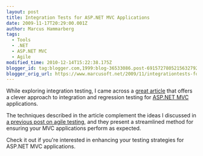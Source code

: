 ```yaml
---
layout: post
title: Integration Tests for ASP.NET MVC Applications
date: 2009-11-17T20:29:00.001Z
author: Marcus Hammarberg
tags:
  - Tools
  - .NET
  - ASP.NET MVC
  - Agile
modified_time: 2010-12-14T15:22:38.175Z
blogger_id: tag:blogger.com,1999:blog-36533086.post-6915727805215632792
blogger_orig_url: https://www.marcusoft.net/2009/11/integrationtests-for-aspnet-mvc.html
---
```


While exploring integration testing, I came across a [great article](http://blog.codeville.net/2009/06/11/integration-testing-your-aspnet-mvc-application/) that offers a clever approach to integration and regression testing for [ASP.NET MVC](http://www.asp.net/mVC/) applications.

The techniques described in the article complement the ideas I discussed in [a previous post on agile testing](https://www.marcusoft.net/2009/11/agile-testing-some-thoughts-after.html), and they present a streamlined method for ensuring your MVC applications perform as expected.

Check it out if you're interested in enhancing your testing strategies for ASP.NET MVC applications.
